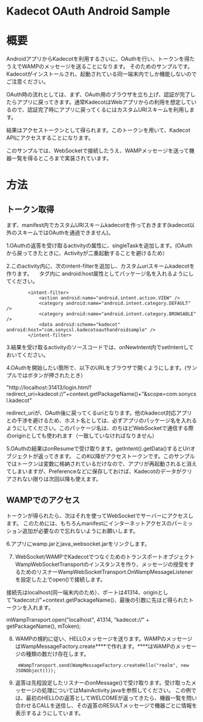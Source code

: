 ﻿# Kadecot OAuth Android Sample

# 概要

AndroidアプリからKadecotを利用するさいに、OAuthを行い、トークンを得たうえでWAMPのメッセージを送ることになります。
そのためのサンプルです。
Kadecotがインストールされ、起動されている同一端末内でしか機能しないのでご注意ください。


OAuth時の流れとしては、まず、OAuth用のブラウザを立ち上げ、認証が完了したらアプリに戻ってきます。通常KadecotはWebアプリからの利用を想定しているので、認証完了時にアプリに戻ってくるにはカスタムURIスキームを利用します。

結果はアクセストークンとして得られます。このトークンを用いて、Kadecot APIにアクセスすることになります。

このサンプルでは、WebSocketで接続したうえ、WAMPメッセージを送って機器一覧を得るところまで実装されています。

# 方法

## トークン取得

まず、manifest内でカスタムURIスキームkadecotを作っておきます(kadecot以外のスキームではOAuthを通過できません)。

1.OAuthの返答を受け取るactivityの属性に、singleTaskを追加します。(OAuthから戻ってきたときに、Activityが二重起動することを避けるため）

2.このactivity内に、次のintent-filterを追加し、カスタムuriスキームkadecotを作ります。
　<data>タグ内に android:host属性としてパッケージ名を入れるようにしてください。

            <intent-filter>
                <action android:name="android.intent.action.VIEW" />
                <category android:name="android.intent.category.DEFAULT" />
                <category android:name="android.intent.category.BROWSABLE" />
                <data android:scheme="kadecot" android:host="com.sonycsl.kadecotoauthandroidsample" />
            </intent-filter>

3.結果を受け取るactivityのソースコードでは、onNewIntent内でsetIntentしておいてください。

4.OAuthを開始したい箇所で、以下のURLをブラウザで開くようにします。(サンプルではボタンが押されたとき）

"http://localhost:31413/login.html?redirect_uri=kadecot://"+context.getPackageName()+"&scope=com.sonycsl.kadecot"

redirect_uriが、OAuth後に戻ってくるuriとなります。他のkadecot対応アプリとの干渉を避けるため、ホスト名としては、必ずアプリのパッケージ名を入れるようにしてください。このパッケージ名は、のちほどWebSocketで通信する際のoriginとしても使われます（一致していなければなりません）

5.OAuthの結果はonResumeで受け取ります。getIntent().getData()するとUriオブジェクトが返ってきます。
この#以降がアクセストークンです。このサンプルではトークンは変数に格納されているだけなので、アプリが再起動されると消えてしまいますが、Preferenceなどに保存しておけば、Kadecotのデータがクリアされない限りは次回以降も使えます。

## WAMPでのアクセス

トークンが得られたら、次はそれを使ってWebSocketでサーバーにアクセスします。
このためには、もちろんmanifestにインターネットアクセスのパーミッション追加が必要なので忘れないようにお願いします。

<uses-permission android:name="android.permission.INTERNET" />

6.アプリにwamp.jarとjava_websocket.jarをリンクします。

7. WebSocket/WAMPでKadecotでつなぐためのトランスポートオブジェクトWampWebSocketTransportのインスタンスを作り、メッセージの授受をするためのリスナーWampWebSocketTransport.OnWampMessageListenerを設定した上でopen()で接続します。

接続先はlocalhost(同一端末内のため）、ポートは41314、originとして"kadecot://"+context.getPackageName()、最後の引数に先ほど得られたトークンを入れます。

mWampTransport.open("localhost", 41314, "kadecot://" + getPackageName(), mToken);

8. WAMPの規約に従い、HELLOメッセージを送ります。WAMPのメッセージはWampMessageFactory.create****で作れます。****はWAMPのメッセージの種類の数だけ存在します。

        mWampTransport.send(WampMessageFactory.createHello("realm", new JSONObject()));

9. 返答は先程設定したリスナーのonMessage()で受け取ります。受け取ったメッセージの処理についてはMainActivity.javaを参照してください。
この例では、最初のHELLOの返答としてWELCOMEが返ってきたら、機器一覧を問い合わせるCALLを送信し、その返答のRESULTメッセージで機器ごとに情報を表示するようにしています。
